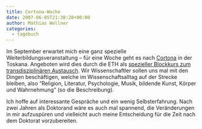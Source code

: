 ```yaml
---
title: Cortona-Woche
date: 2007-06-05T21:38:28+00:00
author: Mathias Wellner
categories:
  - tagebuch
---
```

Im September erwartet mich eine ganz spezielle Weiterbildungsveranstaltung &#8211; für eine Woche geht es nach [Cortona](http://de.wikipedia.org/wiki/Cortona) in der Toskana. Angeboten wird dies durch die ETH als [spezieller Blockkurs zum transdisziplinären Austausch](http://www.cortona.ethz.ch). Wir Wissenschaftler sollen uns mal mit den Dingen beschäftigen, welche im Wissenschaftsalltag auf der Strecke bleiben, also &#8220;Religion, Literatur, Psychologie, Musik, bildende Kunst, Körper und Wahrnehmung&#8221; (so die Beschreibung).

Ich hoffe auf interessante Gespräche und ein wenig Selbsterfahrung. Nach zwei Jahren als Doktorand wäre es auch mal spannend, die Veränderungen in mir aufzuspüren und vielleicht auch meine Entscheidung für die Zeit nach dem Doktorat vorzubereiten.